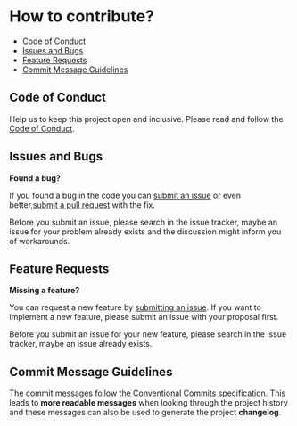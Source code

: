 # How to contribute? <!-- omit in toc -->

- [Code of Conduct](#code-of-conduct)
- [Issues and Bugs](#issues-and-bugs)
- [Feature Requests](#feature-requests)
- [Commit Message Guidelines](#commit-message-guidelines)

## Code of Conduct

Help us to keep this project open and inclusive. Please read and follow the [Code of Conduct][1].

## Issues and Bugs

**Found a bug?**

If you found a bug in the code you can [submit an issue][3] or even better,[submit a pull request][4] with the fix.

Before you submit an issue, please search in the issue tracker, maybe an issue for your problem already exists and the discussion might inform you of workarounds.

## Feature Requests

**Missing a feature?**

You can request a new feature by [submitting an issue][3]. If you want to implement a new feature, please submit an issue with your proposal first.

Before you submit an issue for your new feature, please search in the issue tracker, maybe an issue already exists.

## Commit Message Guidelines

The commit messages follow the [Conventional Commits][2] specification. This leads to **more readable messages** when looking through the project history and these messages can also be used to generate the project **changelog**.

[1]: ./CODE_OF_CONDUCT.md
[2]: https://www.conventionalcommits.org
[3]: https://github.com/kevinpollet/docku/issues
[4]: https://github.com/kevinpollet/docku/pulls
